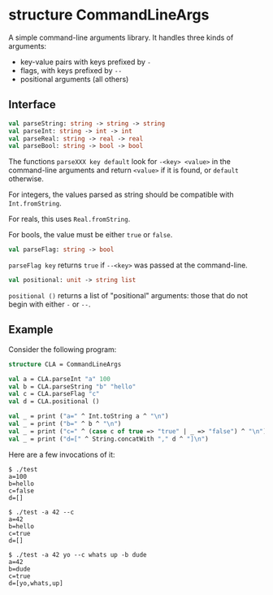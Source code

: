 # structure CommandLineArgs

A simple command-line arguments library. It handles three kinds of arguments:
  * key-value pairs with keys prefixed by `-`
  * flags, with keys prefixed by `--`
  * positional arguments (all others)

## Interface

```sml
val parseString: string -> string -> string
val parseInt: string -> int -> int
val parseReal: string -> real -> real
val parseBool: string -> bool -> bool
```

The functions `parseXXX key default` look for `-<key> <value>` in the
command-line arguments and return `<value>` if it is found, or
`default` otherwise.

For integers, the values parsed as string should be compatible with
`Int.fromString`.

For reals, this uses `Real.fromString`.

For bools, the value must be either `true` or `false`.

```sml
val parseFlag: string -> bool
```

`parseFlag key` returns `true` if `--<key>` was passed at the command-line.

```sml
val positional: unit -> string list
```

`positional ()` returns a list of "positional" arguments: those that do
not begin with either `-` or `--`.

## Example

Consider the following program:
```sml
structure CLA = CommandLineArgs

val a = CLA.parseInt "a" 100
val b = CLA.parseString "b" "hello"
val c = CLA.parseFlag "c"
val d = CLA.positional ()

val _ = print ("a=" ^ Int.toString a ^ "\n")
val _ = print ("b=" ^ b ^ "\n")
val _ = print ("c=" ^ (case c of true => "true" | _ => "false") ^ "\n")
val _ = print ("d=[" ^ String.concatWith "," d ^ "]\n")
```

Here are a few invocations of it:
```
$ ./test
a=100
b=hello
c=false
d=[]

$ ./test -a 42 --c
a=42
b=hello
c=true
d=[]

$ ./test -a 42 yo --c whats up -b dude
a=42
b=dude
c=true
d=[yo,whats,up]
```
